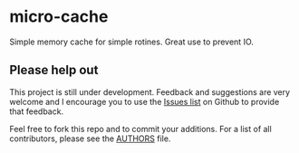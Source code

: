 micro-cache
===========

Simple memory cache for simple rotines. Great use to prevent IO.


Please help out
---------------
This project is still under development. Feedback and suggestions are very
welcome and I encourage you to use the [Issues
list](http://github.com/ebertti/micro-cache/issues) on Github to provide that
feedback.

Feel free to fork this repo and to commit your additions. For a list of all
contributors, please see the [AUTHORS](AUTHORS) file.